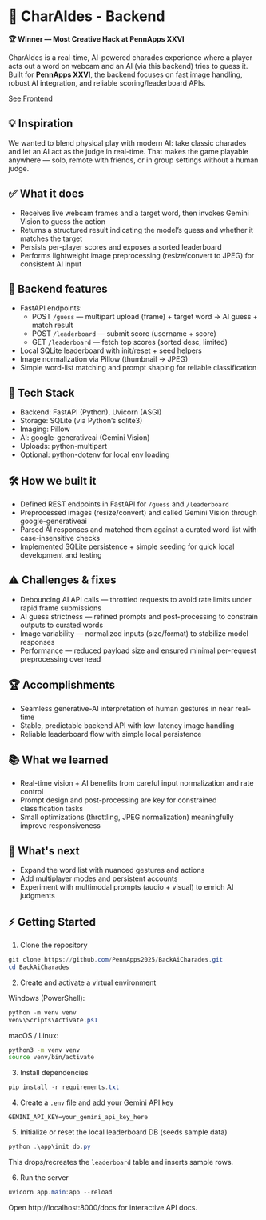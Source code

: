 # 🤖 CharAIdes - Backend

**🏆 Winner — Most Creative Hack at PennApps XXVI**

CharAIdes is a real-time, AI-powered charades experience where a player acts out a word on webcam and an AI (via this backend) tries to guess it. Built for **[PennApps XXVI](https://devpost.com/software/ai-charade)**, the backend focuses on fast image handling, robust AI integration, and reliable scoring/leaderboard APIs.

[See Frontend](https://github.com/PennApps2025/FrontAiCharades)

## 💡 Inspiration
We wanted to blend physical play with modern AI: take classic charades and let an AI act as the judge in real-time. That makes the game playable anywhere — solo, remote with friends, or in group settings without a human judge.

## ✅ What it does
- Receives live webcam frames and a target word, then invokes Gemini Vision to guess the action
- Returns a structured result indicating the model’s guess and whether it matches the target
- Persists per-player scores and exposes a sorted leaderboard
- Performs lightweight image preprocessing (resize/convert to JPEG) for consistent AI input

## 🧩 Backend features
- FastAPI endpoints:
  - POST `/guess` — multipart upload (frame) + target word → AI guess + match result
  - POST `/leaderboard` — submit score (username + score)
  - GET `/leaderboard` — fetch top scores (sorted desc, limited)
- Local SQLite leaderboard with init/reset + seed helpers
- Image normalization via Pillow (thumbnail → JPEG)
- Simple word-list matching and prompt shaping for reliable classification

## 🚀 Tech Stack
- Backend: FastAPI (Python), Uvicorn (ASGI)
- Storage: SQLite (via Python’s sqlite3)
- Imaging: Pillow
- AI: google-generativeai (Gemini Vision)
- Uploads: python-multipart
- Optional: python-dotenv for local env loading

## 🛠 How we built it
- Defined REST endpoints in FastAPI for `/guess` and `/leaderboard`
- Preprocessed images (resize/convert) and called Gemini Vision through google-generativeai
- Parsed AI responses and matched them against a curated word list with case-insensitive checks
- Implemented SQLite persistence + simple seeding for quick local development and testing

## ⚠️ Challenges & fixes
- Debouncing AI API calls — throttled requests to avoid rate limits under rapid frame submissions
- AI guess strictness — refined prompts and post-processing to constrain outputs to curated words
- Image variability — normalized inputs (size/format) to stabilize model responses
- Performance — reduced payload size and ensured minimal per-request preprocessing overhead

## 🏆 Accomplishments
- Seamless generative-AI interpretation of human gestures in near real-time
- Stable, predictable backend API with low-latency image handling
- Reliable leaderboard flow with simple local persistence

## 📚 What we learned
- Real-time vision + AI benefits from careful input normalization and rate control
- Prompt design and post-processing are key for constrained classification tasks
- Small optimizations (throttling, JPEG normalization) meaningfully improve responsiveness

## 🔭 What's next
- Expand the word list with nuanced gestures and actions
- Add multiplayer modes and persistent accounts
- Experiment with multimodal prompts (audio + visual) to enrich AI judgments

## ⚡ Getting Started

1) Clone the repository
```powershell
git clone https://github.com/PennApps2025/BackAiCharades.git
cd BackAiCharades
```

2) Create and activate a virtual environment

Windows (PowerShell):
```powershell
python -m venv venv
venv\Scripts\Activate.ps1
```

macOS / Linux:
```bash
python3 -m venv venv
source venv/bin/activate
```

3) Install dependencies
```powershell
pip install -r requirements.txt
```

4) Create a `.env` file and add your Gemini API key
```env
GEMINI_API_KEY=your_gemini_api_key_here
```

5) Initialize or reset the local leaderboard DB (seeds sample data)
```powershell
python .\app\init_db.py
```
This drops/recreates the `leaderboard` table and inserts sample rows.

6) Run the server
```powershell
uvicorn app.main:app --reload
```
Open http://localhost:8000/docs for interactive API docs.